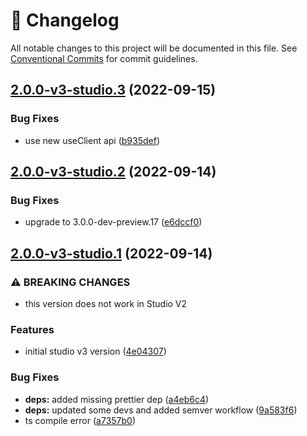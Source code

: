<!-- markdownlint-disable --><!-- textlint-disable -->

# 📓 Changelog

All notable changes to this project will be documented in this file. See
[Conventional Commits](https://conventionalcommits.org) for commit guidelines.

## [2.0.0-v3-studio.3](https://github.com/sanity-io/sanity-plugin-content-calendar/compare/v2.0.0-v3-studio.2...v2.0.0-v3-studio.3) (2022-09-15)

### Bug Fixes

- use new useClient api ([b935def](https://github.com/sanity-io/sanity-plugin-content-calendar/commit/b935def46e0df09a4c8d8b62f5a448285785ec70))

## [2.0.0-v3-studio.2](https://github.com/sanity-io/sanity-plugin-content-calendar/compare/v2.0.0-v3-studio.1...v2.0.0-v3-studio.2) (2022-09-14)

### Bug Fixes

- upgrade to 3.0.0-dev-preview.17 ([e6dccf0](https://github.com/sanity-io/sanity-plugin-content-calendar/commit/e6dccf094c0cd9eabe8c71df0a5b772c5b0b703f))

## [2.0.0-v3-studio.1](https://github.com/sanity-io/sanity-plugin-content-calendar/compare/v1.2.5...v2.0.0-v3-studio.1) (2022-09-14)

### ⚠ BREAKING CHANGES

- this version does not work in Studio V2

### Features

- initial studio v3 version ([4e04307](https://github.com/sanity-io/sanity-plugin-content-calendar/commit/4e0430778f812f7536919dc218b4e5f2a78db37d))

### Bug Fixes

- **deps:** added missing prettier dep ([a4eb6c4](https://github.com/sanity-io/sanity-plugin-content-calendar/commit/a4eb6c4c8984917e2df10ca244ef3d0c831e8e9a))
- **deps:** updated some devs and added semver workflow ([9a583f6](https://github.com/sanity-io/sanity-plugin-content-calendar/commit/9a583f684f916742306fd3c86b9e64da3630d61c))
- ts compile error ([a7357b0](https://github.com/sanity-io/sanity-plugin-content-calendar/commit/a7357b06a72047637adfb93f3d9e3b23fbb17dff))
